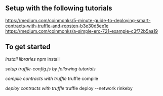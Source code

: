 ## Setup with the following tutorials ##
https://medium.com/coinmonks/5-minute-guide-to-deploying-smart-contracts-with-truffle-and-ropsten-b3e30d5ee1e
https://medium.com/coinmonks/a-simple-erc-721-example-c3f72b5aa19



## To get started ##
*install libraries*
 npm install

*setup truffle-config.js by following tutorials*

*compile contracts with truffle*
 truffle compile

*deploy contracts with truffle*
 truffle deploy --network rinkeby
